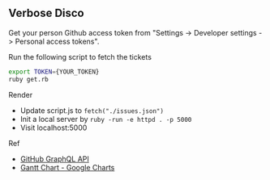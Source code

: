 ## Verbose Disco

Get your person Github access token from "Settings -> Developer settings -> Personal access tokens".

Run the following script to fetch the tickets

```sh
export TOKEN={YOUR_TOKEN}
ruby get.rb
```

Render

* Update script.js to `fetch("./issues.json")`
* Init a local server by `ruby -run -e httpd . -p 5000`
* Visit localhost:5000

Ref

* [GitHub GraphQL API](https://developer.github.com/v4/explorer/)
* [Gantt Chart - Google Charts](https://developers.google.com/chart/interactive/docs/gallery/ganttchart)


